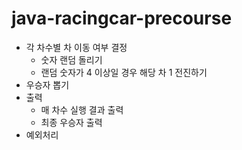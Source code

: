 # java-racingcar-precourse

* 각 차수별 차 이동 여부 결정
    * 숫자 랜덤 돌리기
    * 랜덤 숫자가 4 이상일 경우 해당 차 1 전진하기
* 우승자 뽑기
* 출력
    * 매 차수 실행 결과 출력
    * 최종 우승자 출력
* 예외처리
